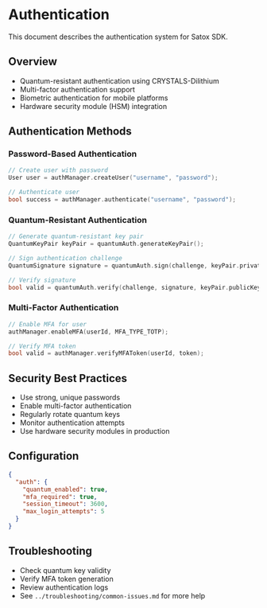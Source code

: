 # Authentication

This document describes the authentication system for Satox SDK.

## Overview
- Quantum-resistant authentication using CRYSTALS-Dilithium
- Multi-factor authentication support
- Biometric authentication for mobile platforms
- Hardware security module (HSM) integration

## Authentication Methods

### Password-Based Authentication
```cpp
// Create user with password
User user = authManager.createUser("username", "password");

// Authenticate user
bool success = authManager.authenticate("username", "password");
```

### Quantum-Resistant Authentication
```cpp
// Generate quantum-resistant key pair
QuantumKeyPair keyPair = quantumAuth.generateKeyPair();

// Sign authentication challenge
QuantumSignature signature = quantumAuth.sign(challenge, keyPair.privateKey);

// Verify signature
bool valid = quantumAuth.verify(challenge, signature, keyPair.publicKey);
```

### Multi-Factor Authentication
```cpp
// Enable MFA for user
authManager.enableMFA(userId, MFA_TYPE_TOTP);

// Verify MFA token
bool valid = authManager.verifyMFAToken(userId, token);
```

## Security Best Practices
- Use strong, unique passwords
- Enable multi-factor authentication
- Regularly rotate quantum keys
- Monitor authentication attempts
- Use hardware security modules in production

## Configuration
```json
{
  "auth": {
    "quantum_enabled": true,
    "mfa_required": true,
    "session_timeout": 3600,
    "max_login_attempts": 5
  }
}
```

## Troubleshooting
- Check quantum key validity
- Verify MFA token generation
- Review authentication logs
- See `../troubleshooting/common-issues.md` for more help 